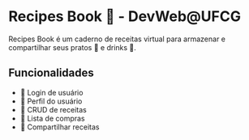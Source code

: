 # Recipes Book :page_with_curl: - DevWeb@UFCG

Recipes Book é um caderno de receitas virtual para armazenar e compartilhar seus pratos :spaghetti: e drinks :tropical_drink:. 

## Funcionalidades

* :key: Login de usuário
* :bust_in_silhouette: Perfil do usuário
* :open_book: CRUD de receitas
* :shopping_cart: Lista de compras
* :link: Compartilhar receitas 
